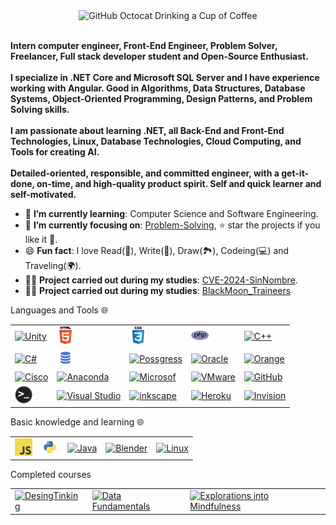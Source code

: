 <div>
    <div align=center>
        <img src="https://github.com/Anet450/Anet450/assets/92694028/781358e1-b42d-40b8-9edc-b9ca37f4a578" alt="GitHub Octocat Drinking a Cup of Coffee" height="200">
    </div>
    <div align=left>
        <br>
        <p>
            <strong>
                Intern computer engineer, Front-End Engineer, Problem Solver, Freelancer, Full stack developer student and Open-Source Enthusiast.<br><br>
                I specialize in .NET Core and Microsoft SQL Server and I have experience working with Angular. Good in Algorithms, Data Structures, Database Systems, Object-Oriented Programming, Design Patterns, and Problem Solving skills.<br><br>
                I am passionate about learning .NET, all Back-End and Front-End Technologies, Linux, Database Technologies, Cloud Computing, and Tools for creating AI.<br><br>
                Detailed-oriented, responsible, and committed engineer, with a get-it-done, on-time, and high-quality product spirit. Self and quick learner and self-motivated.
            </strong>
        </p>
        <ul>
            <li>🌱 <b>I’m currently learning</b>: Computer Science and Software Engineering.</li>
            <li>🎯 <b>I’m currently focusing on</b>: <a href="https://ahmedfathydev.github.io/Problem-Solving/">Problem-Solving</a>, ⭐️ star the projects if you like it 🤩.</li>
            <li>😄 <b>Fun fact</b>: I love Read(📖), Write(📝), Draw(🏞️), Codeing(💻) and Traveling(🌍).</li>
            <li>👨‍💻 <b>Project carried out during my studies</b>: <a href="https://github.com/Anet450/Proyecto-Modular-2024"> CVE-2024-SinNombre</a>.</li>
            <li>👨‍💻 <b>Project carried out during my studies</b>: <a href= "https://github.com/Anet450/BlackMoon_Trainess"> BlackMoon_Traineers</a></li>
        </ul>
    </div>
 Languages and Tools 🌐
 <table>
    <tbody>
        <tr>
            <td><a href="#"><img alt="Unity" title="Unity" height="28px"
                        src="https://github.com/Anet450/Anet450/assets/92694028/87b44282-f2bf-4a1f-b2f7-53f8651c1b3d" /></a>
            </td>
            <td><a href="#"><img alt="HTML5" title="HTML5" height="28px"
                        src="https://raw.githubusercontent.com/github/explore/80688e429a7d4ef2fca1e82350fe8e3517d3494d/topics/html/html.png" /></a>
            </td>
            <td><a href="#"><img alt="CSS3" title="CSS3" height="28px"
                        src="https://raw.githubusercontent.com/github/explore/80688e429a7d4ef2fca1e82350fe8e3517d3494d/topics/css/css.png" /></a>
            </td>
            <td><a href="#"><img alt="PHP" title="PHP" height="28px"
                        src="https://raw.githubusercontent.com/github/explore/80688e429a7d4ef2fca1e82350fe8e3517d3494d/topics/php/php.png" /></a>
            </td>
            <td><a href="#"><img alt="C++" title="C++" height="28px"
                        src="https://img.icons8.com/color/48/000000/c-plus-plus-logo.png" /></a></td>
            </td>
        </tr>
        <tr>
            <td><a href="#"><img alt="C#" title="C#" height="28px"
                        src="https://img.icons8.com/color/48/000000/c-sharp-logo.png" /></a></td>
            <td><a href="#"><img alt="SQL" title="SQL" height="28px"
                        src="https://raw.githubusercontent.com/github/explore/80688e429a7d4ef2fca1e82350fe8e3517d3494d/topics/sql/sql.png" /></a>
            </td>
            <td><a href="#"><img alt="Possgress" title="Possgress" height="28px"
                        src="https://github.com/Anet450/Anet450/assets/92694028/0e13bd5b-a355-4759-af90-c9e28a482329" /></a></td>
            <td><a href="#"><img alt="Oracle" title="Oracle" height="28px"
                        src="https://github.com/Anet450/Anet450/assets/92694028/1e9fb39e-e932-494c-9a95-7a16d4ac7cb7" /></a></td>
            <td><a href="#"><img alt="Orange" title="Orange" height="28px"
                        src="https://github.com/Anet450/Anet450/assets/92694028/ce3b391d-42ae-48ca-87d3-1098d8f2a14c" /></a></td>
        </tr>
        <tr>
            <td><a href="#"><img alt="Cisco" title="Cisco" height="28px"
                        src="https://github.com/Anet450/Anet450/assets/92694028/dd69c098-d3fd-4cdf-82e8-d48541e5737e" /></a>
            </td>
            <td><a href="#"><img alt="Anaconda" title="Anaconda" height="28px"
                        src="https://github.com/Anet450/Anet450/assets/92694028/cfbfddd6-5951-44e0-9b24-001569c307f0" /></a>
            </td>
            <td><a href="#"><img alt="Microsof" title="Office Microsof" height="28px"
                        src="https://github.com/Anet450/Anet450/assets/92694028/e5994c20-ffaa-4e7d-99a2-eb9c6e045e99" /></a></td>
            <td><a href="#"><img alt="VMware" title="VMware Workstation" height="28px"
                        src="https://github.com/Anet450/Anet450/assets/92694028/d680d3e7-321c-4ccb-bc05-db177dfdf6cb" /></a></td>
            <td><a href="#"><img alt="GitHub" title="GitHub" height="28px"
                        src="https://i.imgur.com/DZgetVv.png" /></a>
            </td>
        </tr>
        <tr>
            <td><a href="#"><img alt="Terminal" title="Terminal" height="28px"
                        src="https://raw.githubusercontent.com/github/explore/80688e429a7d4ef2fca1e82350fe8e3517d3494d/topics/terminal/terminal.png" /></a>
            </td>
            <td><a href="#"><img alt="Visual Studio" title="Visual Studio Code" height="28px"
                        src="https://img.icons8.com/fluent/48/000000/visual-studio-code-2019.png" /></a></td>
            <td><a href="#"><img alt="inkscape" title="inkscape" height="28px"
                        src="https://github.com/Anet450/Anet450/assets/92694028/6a13be5e-e969-49a6-8444-b83c27b74787" /></a></td>
            <td><a href="#"><img alt="Heroku" title="Heroku" height="28px"
                        src="https://img.icons8.com/color/48/000000/heroku.png" /></a></td>
            <td><a href="#"><img alt="Invision" title="Invision" height="28px"
                        src="https://github.com/Anet450/Anet450/assets/92694028/6338dc0e-9b09-4a40-8fb2-b93a3cf85c74" /></a></td>
        </tr>
    </tbody>
</table>
Basic knowledge and learning 🌐
     <table>
    <tbody>
        <tr>
            <td><a href="#"><img alt="JavaScript" title="JavaScript" height="28px"
                        src="https://raw.githubusercontent.com/github/explore/80688e429a7d4ef2fca1e82350fe8e3517d3494d/topics/javascript/javascript.png" /></a>
            </td>
            <td><a href="#"><img alt="Python" title="Python" height="28px"
                        src="https://raw.githubusercontent.com/github/explore/80688e429a7d4ef2fca1e82350fe8e3517d3494d/topics/python/python.png" /></a>
            </td>
            <td><a href="#"><img alt="Java" title="Java" height="28px"
                        src="https://img.icons8.com/color/48/000000/java-coffee-cup-logo.png" /></a></td>
            <td><a href="#"><img alt="Blender" title="Blender" height="28px"
                        src="https://github.com/Anet450/Anet450/assets/92694028/8672db1d-38be-421d-b437-cc0b7fedf880" /></a>
            </td>
            <td><a href="#"><img alt="Linux" title="Linux server" height="28px"
                        src="https://github.com/Anet450/Anet450/assets/92694028/e6ac9163-6d04-44be-859e-22539ae65878" /></a></td>
            </td>
        </tr>
    </tbody>
</table>
Completed courses
    <table>
    <tbody>
        <tr>
            <td><a href="#"><img alt="DesingTinking" title="DesingTinking" height="40px"
                        src="https://github.com/Anet450/Anet450/assets/92694028/6c9abf00-e970-4726-ad19-85dbe103df7d" /></a>
            </td>
            <td><a href="#"><img alt="Data Fundamentals" title="Data Fundamentals" height="40px"
                        src="https://github.com/Anet450/Anet450/assets/92694028/82d25544-e867-4a53-8c36-6f845c25761e" /></a>
            </td>
            <td><a href="#"><img alt="Explorations into Mindfulness" title="Explorations into Mindfulness" height="40px"
                        src="https://github.com/Anet450/Anet450/assets/92694028/07fdff84-88a6-48a5-9370-0c8af19fe35d" /></a></td>
        </tr>
    </tbody>
</table>
    <div align=center>
      <!--
        <h1>Contribution Activity</h1>
        <img src="https://camo.githubusercontent.com/7ad515e361dd93604d7611c89776dc99f0e186da58e9da42af07df7d85ccb64b/68747470733a2f2f6769746875622d726561646d652d73746174732e76657263656c2e6170702f6170693f757365726e616d653d616e6465726d656e646f7a61267468656d653d676f7468616d26636f756e745f707269766174653d747275652673686f775f69636f6e733d7472756526696e636c7564655f616c6c5f636f6d6d6974733d74727565" alt="GitHub Stats" height="200" />
        <br>
        
        <img src="https://github-readme-stats.vercel.app/api/top-langs?username=ahmedfathydev&layout=compact&title_color=6FDA44&text_color=FFFFFF&theme=dark" alt="GitHub Most Used Languages" height="200" />
        <br>
        
        <img src="https://github-readme-streak-stats.herokuapp.com/?user=AhmedFathyDev&theme=dark&date_format=j%20M%5B%20Y%5D&currStreakLabel=6FDA44&fire=6FDA44&ring=6FDA44" alt="GitHub Streak Stats" height="200" />
        -->
        <br>
        <br>
    </div>
    <div align=center>
        <img src="https://raw.githubusercontent.com/AhmedFathyDev/AhmedFathyDev/main/GitHub.gif" alt="GitHub Octocat Logo" height="100">
        <p>Loading</p>
    </div>
</div>

------

